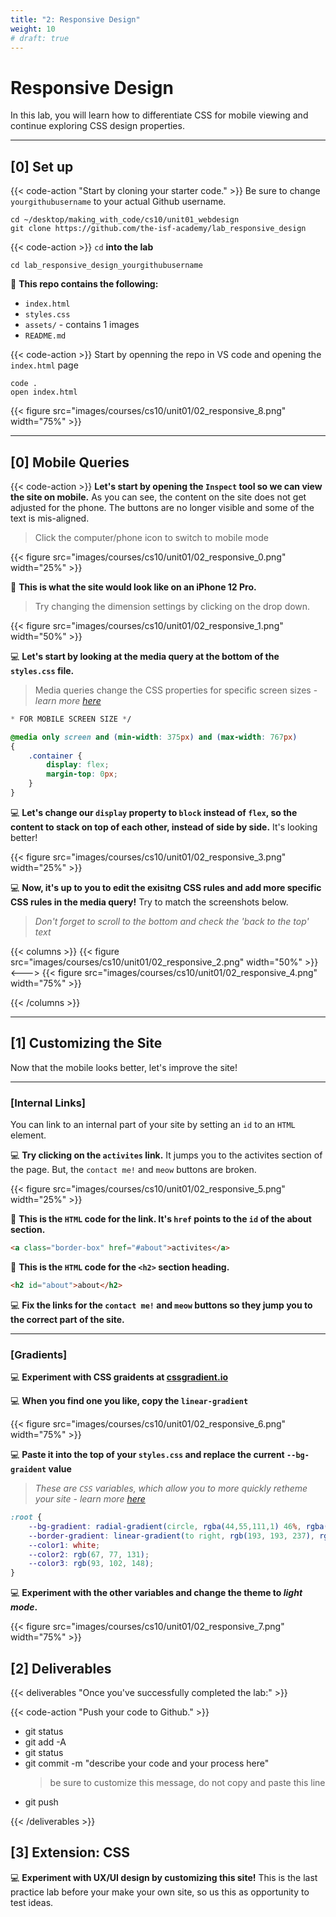 ```yaml
---
title: "2: Responsive Design"
weight: 10
# draft: true
---
```



# Responsive Design 

In this lab, you will learn how to differentiate CSS for mobile viewing and continue exploring CSS design properties. 

---

## [0] Set up



{{< code-action "Start by cloning your starter code." >}} Be sure to change `yourgithubusername` to your actual Github username.
```shell
cd ~/desktop/making_with_code/cs10/unit01_webdesign
git clone https://github.com/the-isf-academy/lab_responsive_design
```

{{< code-action >}} `cd` **into the lab**
```shell
cd lab_responsive_design_yourgithubusername
```

📄 **This repo contains the following:**
- `index.html`
- `styles.css`
- `assets/` - contains 1 images
- `README.md`

{{< code-action >}} Start by openning the repo in VS code and opening the `index.html` page
```shell
code .
open index.html
```

{{< figure src="images/courses/cs10/unit01/02_responsive_8.png" width="75%" >}}


---

## [0] Mobile Queries

{{< code-action >}} **Let's start by opening the `Inspect` tool so we can view the site on mobile.** As you can see, the content on the site does not get adjusted for the phone. The buttons are no longer visible and some of the text is mis-aligned. 
> Click the computer/phone icon to switch to mobile mode

{{< figure src="images/courses/cs10/unit01/02_responsive_0.png" width="25%" >}}

👀 **This is what the site would look like on an iPhone 12 Pro.** 
> Try changing the dimension settings by clicking on the drop down.

{{< figure src="images/courses/cs10/unit01/02_responsive_1.png" width="50%" >}}

💻 **Let's start by looking at the media query at the bottom of the `styles.css` file.** 
> Media queries change the CSS properties for specific screen sizes - *learn more [here](https://developer.mozilla.org/en-US/docs/Web/CSS/CSS_media_queries/Using_media_queries)*

```css
* FOR MOBILE SCREEN SIZE */

@media only screen and (min-width: 375px) and (max-width: 767px)
{
    .container {
        display: flex;
        margin-top: 0px;
    }
}
```

💻 **Let's change our `display` property to `block` instead of `flex`, so the content to stack on top of each other, instead of side by side.** It's looking better!

{{< figure src="images/courses/cs10/unit01/02_responsive_3.png" width="25%" >}}


💻 **Now, it's up to you to edit the exisitng CSS rules and add more specific CSS rules in the media query!** Try to match the screenshots below. 
> *Don't forget to scroll to the bottom and check the 'back to the top' text*

{{< columns >}}
{{< figure src="images/courses/cs10/unit01/02_responsive_2.png" width="50%" >}}
<--->
{{< figure src="images/courses/cs10/unit01/02_responsive_4.png" width="75%" >}}

{{< /columns >}}


---

## [1] Customizing the Site

Now that the mobile looks better, let's improve the site!

---

### [Internal Links]

You can link to an internal part of your site by setting an `id` to an `HTML` element. 

💻 **Try clicking on the `activites` link.** It jumps you to the activites section of the page. But, the `contact me!` and `meow` buttons are broken. 

{{< figure src="images/courses/cs10/unit01/02_responsive_5.png" width="25%" >}}

📖 **This is the `HTML` code for the link. It's `href` points to the `id` of the about section.**

```html
<a class="border-box" href="#about">activites</a>
```

📖 **This is the `HTML` code for the `<h2>` section heading.**

```html
<h2 id="about">about</h2>
```

💻 **Fix the links for the `contact me!` and `meow` buttons so they jump you to the correct part of the site.**

---

### [Gradients]

💻 **Experiment with CSS graidents at [cssgradient.io](https://cssgradient.io/)**


💻 **When you find one you like, copy the `linear-gradient`**

{{< figure src="images/courses/cs10/unit01/02_responsive_6.png" width="75%" >}}

💻 **Paste it into the top of your `styles.css` and replace the current `--bg-graident` value**
> *These are `CSS` variables, which allow you to more quickly retheme your site - learn more [here](https://developer.mozilla.org/en-US/docs/Web/CSS/Using_CSS_custom_properties)*
```css
:root {
    --bg-gradient: radial-gradient(circle, rgba(44,55,111,1) 46%, rgba(87,26,70,1) 100%);
    --border-gradient: linear-gradient(to right, rgb(193, 193, 237), rgb(234, 193, 255)) 1;
    --color1: white;
    --color2: rgb(67, 77, 131);
    --color3: rgb(93, 102, 148);
}
```

💻 **Experiment with the other variables and change the theme to *light mode*.**

{{< figure src="images/courses/cs10/unit01/02_responsive_7.png" width="75%" >}}




## [2] Deliverables

{{< deliverables "Once you've successfully completed the lab:" >}}  


{{< code-action "Push your code to Github." >}}
- git status
- git add -A
- git status
- git commit -m "describe your code and your process here"
  > be sure to customize this message, do not copy and paste this line
- git push

{{< /deliverables >}}



## [3] Extension: CSS  

💻 **Experiment with UX/UI design by customizing this site!** This is the last practice lab before your make your own site, so us this as opportunity to test ideas. 

